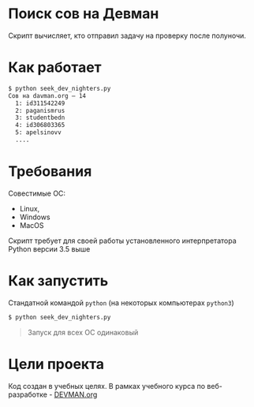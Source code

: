 # Поиск сов на Девман

Скрипт вычисляет, кто отправил задачу на проверку после полуночи. 

# Как работает 
```bash
$ python seek_dev_nighters.py
Сов на davman.org — 14
  1: id311542249
  2: paganismrus
  3: studentbedn
  4: id306803365
  5: apelsinovv
  ....
```
# Требования
Совестимые OC:
* Linux,
* Windows
* MacOS

Скрипт требует для своей работы установленного интерпретатора Python версии 3.5 выше

# Как запустить
Стандатной командой `python` (на некоторых компьютерах `python3`)

```bash
$ python seek_dev_nighters.py
```
> Запуск для всех ОС одинаковый
# Цели проекта
Код создан в учебных целях. В рамках учебного курса по веб-разработке - [DEVMAN.org](https://devman.org)